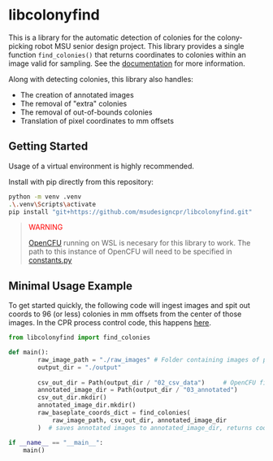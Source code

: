 # libcolonyfind

This is a library for the automatic detection of colonies for the colony-picking robot 
MSU senior design project. This library provides a single function `find_colonies()` that 
returns coordinates to colonies within an image valid for sampling.
See the [documentation][apidocs] for more information. 

Along with detecting colonies, this library also handles:
 - The creation of annotated images
 - The removal of "extra" colonies
 - The removal of out-of-bounds colonies
 - Translation of pixel coordinates to mm offsets

[apidocs]: https://msudesigncpr.github.io/libcolonyfind/libcolonyfind/colony_finder.html

## Getting Started

Usage of a virtual environment is highly recommended.

Install with pip directly from this repository:

```sh
python -m venv .venv
.\.venv\Scripts\activate 
pip install "git+https://github.com/msudesigncpr/libcolonyfind.git"
```

> <font color="red">WARNING</font>
>
> [OpenCFU](https://github.com/msudesigncpr/OpenCFU/tree/master) running on WSL is necesary for this library to work.
> The path to this instance of OpenCFU will need to be specified in
> [constants.py](https://github.com/msudesigncpr/libcolonyfind/blob/5507e8dfbcfe86470950627f8870ba7f2ad7b9e1/src/libcolonyfind/constants.py#L31-L34)


## Minimal Usage Example

To get started quickly, the following code will ingest images and spit out coords to 96 (or less) colonies in mm offsets from the center of those images.
In the CPR process control code, this happens [here](https://github.com/msudesigncpr/slate-ui/blob/b9b4d9cf43f448a9027532bd028ca4dd8efafabc/src/slate_ui/process_control.py#L218-L225).


```python
from libcolonyfind import find_colonies

def main():
        raw_image_path = "./raw_images" # Folder containing images of petri dishes
        output_dir = "./output"      
        
        csv_out_dir = Path(output_dir / "02_csv_data")     # OpenCFU finds colonies within images, those coords are placed here
        annotated_image_dir = Path(output_dir / "03_annotated") 
        csv_out_dir.mkdir()
        annotated_image_dir.mkdir()
        raw_baseplate_coords_dict = find_colonies(
            raw_image_path, csv_out_dir, annotated_image_dir
        )  # saves annotated images to annotated_image_dir, returns coords to colonies (api docs for coord system info)

if __name__ == "__main__":
    main()
```
